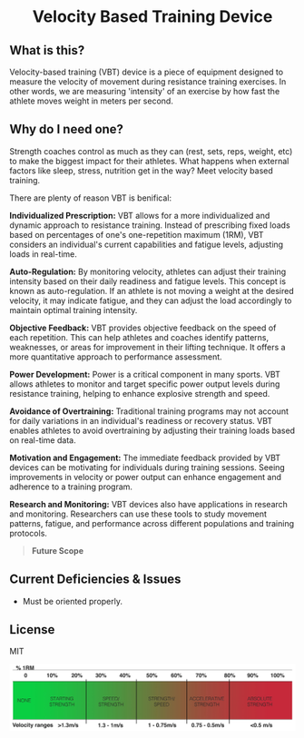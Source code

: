 
<h1 align="center">
  Velocity Based Training Device
</h1>

<!--<p align="center">
  <a href="#key-features">Key Features</a> •
  <a href="#problem">The Problem</a> •
  <a href="#download">Download</a> •
  <a href="#credits">Credits</a> •
  <a href="#related">Related</a> •
  <a href="#license">License</a>
</p>-->
## What is this?

<p> Velocity-based training (VBT) device is a piece of equipment designed to measure the velocity of movement during resistance training exercises. In other words, we are measuring 'intensity' of an exercise by how fast the athlete moves weight in meters per second.<p>

## Why do I need one?

Strength coaches control as much as they can (rest, sets, reps, weight, etc) to make the biggest impact for their athletes. What happens when external factors like sleep, stress, nutrition get in the way? Meet velocity based training. 

There are plenty of reason VBT is benifical: 

**Individualized Prescription:** VBT allows for a more individualized and dynamic approach to resistance training. Instead of prescribing fixed loads based on percentages of one's one-repetition maximum (1RM), VBT considers an individual's current capabilities and fatigue levels, adjusting loads in real-time.

**Auto-Regulation:** By monitoring velocity, athletes can adjust their training intensity based on their daily readiness and fatigue levels. This concept is known as auto-regulation. If an athlete is not moving a weight at the desired velocity, it may indicate fatigue, and they can adjust the load accordingly to maintain optimal training intensity.

**Objective Feedback:** VBT provides objective feedback on the speed of each repetition. This can help athletes and coaches identify patterns, weaknesses, or areas for improvement in their lifting technique. It offers a more quantitative approach to performance assessment.

**Power Development:** Power is a critical component in many sports. VBT allows athletes to monitor and target specific power output levels during resistance training, helping to enhance explosive strength and speed.

**Avoidance of Overtraining:** Traditional training programs may not account for daily variations in an individual's readiness or recovery status. VBT enables athletes to avoid overtraining by adjusting their training loads based on real-time data.

**Motivation and Engagement:** The immediate feedback provided by VBT devices can be motivating for individuals during training sessions. Seeing improvements in velocity or power output can enhance engagement and adherence to a training program.

**Research and Monitoring:** VBT devices also have applications in research and monitoring. Researchers can use these tools to study movement patterns, fatigue, and performance across different populations and training protocols.

> **Future Scope**
> 


## Current Deficiencies & Issues
- Must be oriented properly.

## License

MIT



<img src="https://github.com/kodykoester/VBT_Device/blob/main/VBT/vbt.jpg" alt="Project logo"></a>
